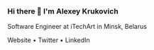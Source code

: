 ### Hi there 👋 I'm Alexey Krukovich
Software Engineer at iTechArt in Minsk, Belarus

Website • Twitter • LinkedIn
